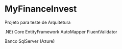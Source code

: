 # MyFinanceInvest

Projeto para teste de Arquitetura

.NEt Core
EntityFramework
AutoMapper
FluentValidator

Banco SqlServer (Azure)
